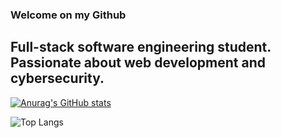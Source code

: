 ### Welcome on my Github
## Full-stack software engineering student. Passionate about web development and cybersecurity.
[![Anurag's GitHub stats](https://github-readme-stats.vercel.app/api?username=GioKori)](https://github.com/anuraghazra/github-readme-stats)

![Top Langs](https://github-readme-stats.vercel.app/api/top-langs/?username=GioKori&layout=compact)
